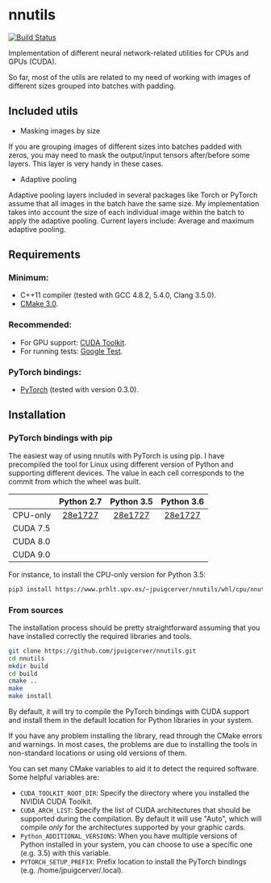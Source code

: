# nnutils

[![Build Status](https://travis-ci.org/jpuigcerver/nnutils.svg?branch=master)](https://travis-ci.org/jpuigcerver/nnutils)

Implementation of different neural network-related utilities for
CPUs and GPUs (CUDA).

So far, most of the utils are related to my need of working with images of
different sizes grouped into batches with padding.

## Included utils

- Masking images by size

If you are grouping images of different sizes into batches padded with zeros,
you may need to mask the output/input tensors after/before some layers.
This layer is very handy in these cases.

- Adaptive pooling

Adaptive pooling layers included in several packages like Torch or PyTorch
assume that all images in the batch have the same size. My implementation
takes into account the size of each individual image within the batch to
apply the adaptive pooling. Current layers include: Average and maximum
adaptive pooling.

## Requirements

### Minimum:
- C++11 compiler (tested with GCC 4.8.2, 5.4.0, Clang 3.5.0).
- [CMake 3.0](https://cmake.org/).

### Recommended:
- For GPU support: [CUDA Toolkit](https://developer.nvidia.com/cuda-zone).
- For running tests: [Google Test](https://github.com/google/googletest).

### PyTorch bindings:
- [PyTorch](http://pytorch.org/) (tested with version 0.3.0).

## Installation

### PyTorch bindings with pip

The easiest way of using nnutils with PyTorch is using pip. I have 
precompiled the tool for Linux using different version of Python
and supporting different devices. The value in each cell corresponds to 
the commit from which the wheel was built.

|          | Python 2.7 | Python 3.5 | Python 3.6 |
|----------|:----------:|:----------:|:----------:|
| CPU-only | [28e1727](https://www.prhlt.upv.es/~jpuigcerver/nnutils/whl/cpu/nnutils_pytorch-0.0.0+28e1727-cp27-cp27mu-linux_x86_64.whl) | [28e1727](https://www.prhlt.upv.es/~jpuigcerver/nnutils/whl/cpu/nnutils_pytorch-0.0.0+28e1727-cp35-cp35m-linux_x86_64.whl) | [28e1727](https://www.prhlt.upv.es/~jpuigcerver/nnutils/whl/cpu/nnutils_pytorch-0.0.0+28e1727-cp36-cp36m-linux_x86_64.whl) |
| CUDA 7.5 | | | |
| CUDA 8.0 | | | |
| CUDA 9.0 | | | |

For instance, to install the CPU-only version for Python 3.5:
```bash
pip3 install https://www.prhlt.upv.es/~jpuigcerver/nnutils/whl/cpu/nnutils_pytorch-0.0.0+28e1727-cp35-cp35m-linux_x86_64.whl
```

### From sources

The installation process should be pretty straightforward assuming that you
have installed correctly the required libraries and tools.

```bash
git clone https://github.com/jpuigcerver/nnutils.git
cd nnutils
mkdir build
cd build
cmake ..
make
make install
```

By default, it will try to compile the PyTorch bindings with CUDA support and
install them in the default location for Python libraries in your system.

If you have any problem installing the library, read through the CMake errors
and warnings. In most cases, the problems are due to installing the tools in
non-standard locations or using old versions of them.

You can set many CMake variables to aid it to detect the required software.
Some helpful variables are:

- `CUDA_TOOLKIT_ROOT_DIR`: Specify the directory where you installed the
  NVIDIA CUDA Toolkit.
- `CUDA_ARCH_LIST`: Specify the list of CUDA architectures that should be
  supported during the compilation. By default it will use "Auto", which will
  compile _only_ for the architectures supported by your graphic cards.
- `Python_ADDITIONAL_VERSIONS`: When you have multiple versions of Python
  installed in your system, you can choose to use a specific one (e.g. 3.5)
  with this variable.
- `PYTORCH_SETUP_PREFIX`: Prefix location to install the PyTorch bindings
  (e.g. /home/jpuigcerver/.local).
